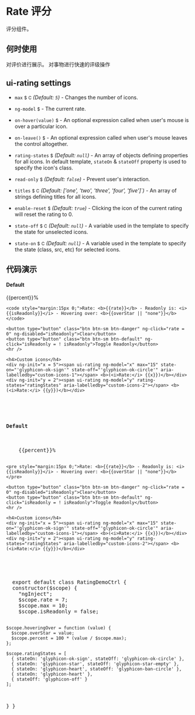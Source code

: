 # Rate 评分

评分组件。

## 何时使用

对评价进行展示。
对事物进行快速的评级操作

## ui-rating settings

* `max`
  <small class="badge">$</small>
  <small class="badge">C</small>
  _(Default: `5`)_ -
  Changes the number of icons.

* `ng-model`
  <small class="badge">$</small>
  <i class="glyphicon glyphicon-eye-open"></i> -
  The current rate.

* `on-hover(value)`
  <small class="badge">$</small> -
  An optional expression called when user's mouse is over a particular icon.

* `on-leave()`
  <small class="badge">$</small> -
  An optional expression called when user's mouse leaves the control altogether.

* `rating-states`
  <small class="badge">$</small>
  _(Default: `null`)_ -
  An array of objects defining properties for all icons. In default template, `stateOn` & `stateOff` property is used to specify the icon's class.

* `read-only`
  <small class="badge">$</small>
  <i class="icon-eye-open"></i>
  _(Default: `false`)_ -
  Prevent user's interaction.

* `titles`
  <small class="badge">$</small>
  <small class="badge">C</small>
  _(Default: ['one', 'two', 'three', 'four', 'five']`)_ -
  An array of strings defining titles for all icons.

* `enable-reset`
  <small class="badge">$</small>
  _(Default: `true`)_ -
  Clicking the icon of the current rating will reset the rating to 0.

* `state-off`
  <small class="badge">$</small>
  <small class="badge">C</small>
  _(Default: `null`)_ -
  A variable used in the template to specify the state for unselected icons.

* `state-on`
  <small class="badge">$</small>
  <small class="badge">C</small>
  _(Default: `null`)_ -
 	A variable used in the template to specify the state (class, src, etc) for selected icons.

## 代码演示

<div class="row">
  <div class="col-md-5">
   <div>
    <h4>Default</h4>
    <span ui-rating ng-model="rate" max="max" read-only="isReadonly" on-hover="hoveringOver(value)" on-leave="overStar = null" titles="['one','two','three']" aria-labelledby="default-rating"></span>
    <span class="label" ng-class="{'label-warning': percent<30, 'label-info': percent>=30 && percent<70, 'label-success': percent>=70}" ng-show="overStar && !isReadonly">{{percent}}%</span>

    <code style="margin:15px 0;">Rate: <b>{{rate}}</b> - Readonly is: <i>{{isReadonly}}</i> - Hovering over: <b>{{overStar || "none"}}</b></code>

    <button type="button" class="btn btn-sm btn-danger" ng-click="rate = 0" ng-disabled="isReadonly">Clear</button>
    <button type="button" class="btn btn-sm btn-default" ng-click="isReadonly = ! isReadonly">Toggle Readonly</button>
    <hr />

    <h4>Custom icons</h4>
    <div ng-init="x = 5"><span ui-rating ng-model="x" max="15" state-on="'glyphicon-ok-sign'" state-off="'glyphicon-ok-circle'" aria-labelledby="custom-icons-1"></span> <b>(<i>Rate:</i> {{x}})</b></div>
    <div ng-init="y = 2"><span ui-rating ng-model="y" rating-states="ratingStates" aria-labelledby="custom-icons-2"></span> <b>(<i>Rate:</i> {{y}})</b></div>
</div>
  </div>
  <div class="col-md-7">
    <ui-tabset>
  <ui-tab heading="HTML">
   <pre>
  <div>
    <h4>Default</h4>
    <span ui-rating ng-model="rate" max="max" read-only="isReadonly" on-hover="hoveringOver(value)" on-leave="overStar = null" titles="['one','two','three']" aria-labelledby="default-rating"></span>
    <span class="label" ng-class="{'label-warning': percent<30, 'label-info': percent>=30 && percent<70, 'label-success': percent>=70}" ng-show="overStar && !isReadonly">{{percent}}%</span>

    <pre style="margin:15px 0;">Rate: <b>{{rate}}</b> - Readonly is: <i>{{isReadonly}}</i> - Hovering over: <b>{{overStar || "none"}}</b></pre>

    <button type="button" class="btn btn-sm btn-danger" ng-click="rate = 0" ng-disabled="isReadonly">Clear</button>
    <button type="button" class="btn btn-sm btn-default" ng-click="isReadonly = ! isReadonly">Toggle Readonly</button>
    <hr />

    <h4>Custom icons</h4>
    <div ng-init="x = 5"><span ui-rating ng-model="x" max="15" state-on="'glyphicon-ok-sign'" state-off="'glyphicon-ok-circle'" aria-labelledby="custom-icons-1"></span> <b>(<i>Rate:</i> {{x}})</b></div>
    <div ng-init="y = 2"><span ui-rating ng-model="y" rating-states="ratingStates" aria-labelledby="custom-icons-2"></span> <b>(<i>Rate:</i> {{y}})</b></div>
</div>
   </pre>
  </ui-tab>
  <ui-tab heading="Controller">
   <pre>
  export default class RatingDemoCtrl {
  constructor($scope) {
    "ngInject";
    $scope.rate = 7;
    $scope.max = 10;
    $scope.isReadonly = false;

    $scope.hoveringOver = function (value) {
      $scope.overStar = value;
      $scope.percent = 100 * (value / $scope.max);
    };

    $scope.ratingStates = [
      { stateOn: 'glyphicon-ok-sign', stateOff: 'glyphicon-ok-circle' },
      { stateOn: 'glyphicon-star', stateOff: 'glyphicon-star-empty' },
      { stateOn: 'glyphicon-heart', stateOff: 'glyphicon-ban-circle' },
      { stateOn: 'glyphicon-heart' },
      { stateOff: 'glyphicon-off' }
    ];
  }
}
   </pre>
  </ui-tab>
</ui-tabset>
  </div>
</div>